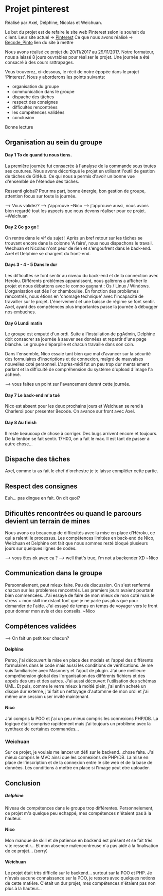 # Projet pinterest

Réalisé par Axel, Delphine, Nicolas et Weichuan.

Le but du projet est de refaire le site web Pinterest selon le souhait du client. 
Leur site actuel =>  [Pinterest](https://www.pinterest.com/)
Ce que nous avons réalisé => [Becode_Pinto]() lien du site à mettre

Nous avons réalisé ce projet du 20/11/2017 au 29/11/2017.
Notre formateur, nous a laissé 8 jours ouvrables pour réaliser le projet. Une journée a été consacré à des cours rattrapages.

Vous trouverez, ci-dessous, le récit de notre épopée dans le projet ‘Pinterest’. 
Nous y aborderons les points suivants: 
* organisation du groupe
* communication dans le groupe
* dispache des tâches
* respect des consignes
* difficultés rencontrées
* les compétences validées
* conclusion

Bonne lecture

## Organisation au sein du groupe

  #### Day 1 To do quand tu nous tiens. 
La première journée fut consacrée à l'analyse de la commande sous toutes ses coutures. Nous avons décortiqué le projet en utilisant l'outil de gestion de tâches de GitHub. Ce qui nous a permis d'avoir un bonne vue d'ensemble de l'étendue des tâches. 

Ressenti global? Pour ma part, bonne énergie, bon gestion de groupe, attention focus sur toute la journée. 

--> Vous validez? 
--> j'approuve ~Nico
--> j'approuve aussi, nous avons bien regardé tout les aspects que nous devons réaliser pour ce projet. ~Weichuan

#### Day 2 Go go go ! 
On rentre dans le vif du sujet ! Après un bref retour sur les tâches se trouvant encore dans la colonne 'A faire', nous nous dispachons le travail. Wechuan et Nicolas n'ont peur de rien et s'engoufrent dans le back-end. Axel et Delphine se chargent du front-end. 

#### Days 3 - 4 - 5 Dans le dur
Les difficultés se font sentir au niveau du back-end et de la connection avec Heroku. Différents problèmes apparaissent, nous galèrons a afficher le projet et nous débattons avec le combo gagnant : Os / Linux / Windows. L'organisation est dès l'or chamboulée. En fonction des problèmes rencontrés, nous étions en 'chomage technique' avec l'incapacité de travailler sur le projet. L'énervement et une baisse de régime se font sentir. Axel, ayant des compétences plus importantes passe la journée à débugger nos embuches. 

#### Day 6 Lundi matin
Le groupe est emputé d'un ordi. Suite à l'installation de pgAdmin, Delphine doit consacrer sa journée à sauver ses données et repartir d'une page blanche. Le groupe s'éparpille et chacun travaille dans son coin.

Dans l'ensemble, Nico essaie tant bien que mal d'avancer sur la sécurité des formulaires d'inscriptions et de connexion, malgré de mauvaises nouvelles coté personnel. L'après-midi fut un peu trop dur mentalement parlant et la difficulté de compréhension du système d'upload d'image l'a achevé.

--> vous faites un point sur l'avancement durant cette journée. 

#### Day 7 Le back-end m'a tué
Nico est absent pour les deux prochains jours et Weichuan se rend à Charleroi pour presenter Becode. On avance sur front avec Axel. 


#### Day 8 Au finish
Il reste beaucoup de chose à corriger. Des bugs arrivent encore et toujours. De la tention se fait sentir. 17H00, on a fait le max. Il est tant de passer à autre chose...

## Dispache des tâches
Axel, comme tu as fait le chef d'orchestre je te laisse compléter cette partie. 

## Respect des consignes 
Euh... pas dingue en fait. On dit quoi? 

## Dificultés rencontrées ou quand le parcours devient un terrain de mines
Nous avons eu beaucoup de difficultés avec la mise en place d'Héroku, ce qui a ralenti le processus. Les compétences limitées en back-end de Nico, Weichuan et Delphine ont fait que nous sommes resté bloqué plusieurs jours sur quelques lignes de codes. 

--> vous êtes ok avec ca ? 
--> well that's true, i'm not a backender XD ~Nico

## Communication dans le groupe
Personnelement, peut mieux faire. Peu de discussion. On s'est renfermé chacun sur les problèmes rencontrés. Les premiers jours avaient pourtant bien commencées.
J'ai essayé de faire de mon mieux de mon coté mais le stress + mon skill inexistant font que je ne parle pas plus que pour demander de l'aide. J'ai essayé de temps en temps de voyager vers le front pour donner mon avis et des conseils. ~Nico

## Compétences validées
--> On fait un petit tour chacun? 

#### Delphine 
Perso, j'ai découvert la mise en place des modals et l'appel des différents formulaires dans le code mais aussi les conditions de vérifications. Je me suis familiarisée avec Masonery et l'ajout de plugin. J'ai une meilleure compréhension global des l'organisation des différents fichiers et des appels des uns et des autres. J'ai aussi découvert l'utilisation des schémas UML. Et puis, comme le verre mieux à moitié plein, j'ai enfin acheté un disque dur externe, j'ai fait un nettoyage d'automnne de mon ordi et j'ai même une session user invité maintenant. 

#### Nico 
J'ai compris la POO et j'ai un peu mieux compris les connexions PHP/DB. La logique était comprise rapidement mais j'ai toujours un problème avec la synthaxe de certaines commandes...

### Weichuan 

Sur ce projet, je voulais me lancer un défi sur le backend...chose faite. 
J'ai mieux compris le MVC ainsi que les connexions de PHP/DB. La mise en place de l'inscription et de la connexion entre le site web et de la base de données. Les conditions à mettre en place si l'image peut etre uploader.


## Conclusion 

##### Delphine
Niveau de compétences dans le groupe trop différentes. Personnelement, ce projet m'a quelque peu echappé, mes compétences n'étaient pas à la hauteur. 

#### Nico
Mon manque de skill et de patience en backend est présent et se fait très vite ressentir... Et mon absence malencontreuse n'a pas aidé à la finalisation de ce projet... (sorry) 

#### Weichuan
Le projet était très difficile  sur le backend... surtout sur la POO et PHP. Je n'avais aucune connaissance sur la POO, je ressors avec quelques notions de cette matière. 
C'était un dur projet, mes compétences n'étaient pas non plus à la hauteur...
